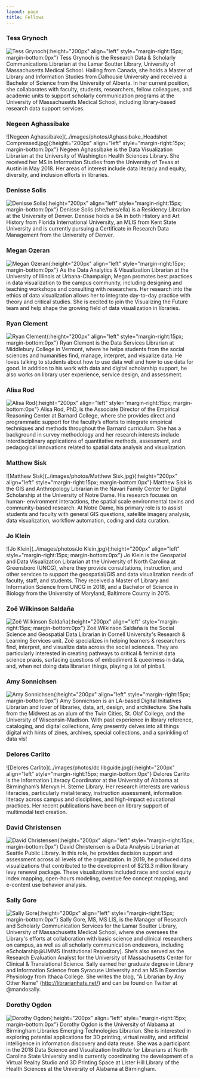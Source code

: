 ```yaml
---
layout: page
title: Fellows
---
```


### Tess Grynoch
![Tess Grynoch](../images/photos/TessGrynoch-headshot.jpg){:height="200px" align="left" style="margin-right:15px; margin-bottom:0px"}
Tess Grynoch is the Research Data & Scholarly Communications Librarian at the Lamar Soutter Library, University of Massachusetts Medical School. Hailing from Canada, she holds a Master of Library and Information Studies from Dalhousie University and received a Bachelor of Science from the University of Alberta. In her current position, she collaborates with faculty, students, researchers, fellow colleagues, and academic units to support scholarly communication programs at the University of Massachusetts Medical School, including library-based research data support services.

### Negeen Aghassibake
![Negeen Aghassibake](../images/photos/Aghassibake_Headshot Compressed.jpg){:height="200px" align="left" style="margin-right:15px; margin-bottom:0px"}
Negeen Aghassibake is the Data Visualization Librarian at the University of Washington Health Sciences Library. She received her MS in Information Studies from the University of Texas at Austin in May 2018. Her areas of interest include data literacy and equity, diversity, and inclusion efforts in libraries.

### Denisse Solis
![Denisse Solis](../images/photos/denisse_solis.jpg){:height="200px" align="left" style="margin-right:15px; margin-bottom:0px"}
Denisse Solis (she/hers/ella) is a Residency Librarian at the University of Denver. Denisse holds a BA in both History and Art History from Florida International University, an MLIS from Kent State University and is currently pursuing a Certificate in Research Data Management from the University of Denver.  


### Megan Ozeran
![Megan Ozeran](../images/photos/ozeran-headshot-square.jpg){:height="200px" align="left" style="margin-right:15px; margin-bottom:0px"}
As the Data Analytics & Visualization Librarian at the University of Illinois at Urbana-Champaign, Megan promotes best practices in data visualization to the campus community, including designing and teaching workshops and consulting with researchers. Her research into the ethics of data visualization allows her to integrate day-to-day practice with theory and critical studies. She is excited to join the Visualizing the Future team and help shape the growing field of data visualization in libraries.

### Ryan Clement
![Ryan Clement](../images/photos/ryan_libSquare.jpg){:height="200px" align="left" style="margin-right:15px; margin-bottom:0px"}
Ryan Clement is the Data Services Librarian at Middlebury College in Vermont, where he helps students from the social sciences and humanities find, manage, interpret, and visualize data. He loves talking to students about how to use data well and how to use data for good. In addition to his work with data and digital scholarship support, he also works on library user experience, service design, and assessment. 

### Alisa Rod
![Alisa Rod](../images/photos/Alisa_Rod_photo.jpg){:height="200px" align="left" style="margin-right:15px; margin-bottom:0px"}
Alisa Rod, PhD, is the Associate Director of the Empirical Reasoning Center at Barnard College, where she provides direct and programmatic support for the faculty’s efforts to integrate empirical techniques and methods throughout the Barnard curriculum. She has a background in survey methodology and her research interests include interdisciplinary applications of quantitative methods, assessment, and pedagogical innovations related to spatial data analysis and visualization.

### Matthew Sisk
![Matthew Sisk](../images/photos/Matthew Sisk.jpg){:height="200px" align="left" style="margin-right:15px; margin-bottom:0px"}
Matthew Sisk is the GIS and Anthropology Librarian in the Navari Family Center for Digital Scholarship at the University of Notre Dame. His research focuses on human- environment interactions, the spatial scale environmental toxins and community-based research.  At Notre Dame, his primary role is to assist students and faculty with general GIS questions, satellite imagery analysis, data visualization, workflow automation, coding and data curation.

### Jo Klein
![Jo Klein](../images/photos/Jo Klein.jpg){:height="200px" align="left" style="margin-right:15px; margin-bottom:0px"}
Jo Klein is the Geospatial and Data Visualization Librarian at the University of North Carolina at Greensboro (UNCG), where they provide consultations, instruction, and other services to support the geospatial/GIS and data visualization needs of faculty, staff, and students. They received a Master of Library and Information Science from UNCG in 2018, and a Bachelor of Science in Biology from the University of Maryland, Baltimore County in 2015. 

### Zoë Wilkinson Saldaña
![Zoë Wilkinson Saldaña](../images/photos/zoe_2019_square.png){:height="200px" align="left" style="margin-right:15px; margin-bottom:0px"}
Zoë Wilkinson Saldaña is the Social Science and Geospatial Data Librarian in Cornell University's Research & Learning Services unit. Zoë specializes in helping learners & researchers find, interpret, and visualize data across the social sciences. They are particularly interested in creating pathways to critical & feminist data science praxis, surfacing questions of embodiment & queerness in data, and, when not doing data librarian things, playing a lot of pinball.

### Amy Sonnichsen
![Amy Sonnichsen](../images/photos/Amy-square500.jpg){:height="200px" align="left" style="margin-right:15px; margin-bottom:0px"}
Amy Sonnichsen is an LA-based Digital Initiatives Librarian and lover of libraries, data, art, design, and architecture. She hails from the Midwest as an alum of the Twin Cities, St. Olaf College, and the University of Wisconsin-Madison. With past experience in library reference, cataloging, and digital collections, Amy presently delves into all things digital with hints of zines, archives, special collections, and a sprinkling of data vis!

### Delores Carlito
![Delores Carlito](../images/photos/dc libguide.jpg){:height="200px" align="left" style="margin-right:15px; margin-bottom:0px"}
Delores Carlito is the Information Literacy Coordinator at the University of Alabama at Birmingham’s Mervyn H. Sterne Library. Her research interests are various literacies, particularly metaliteracy, instruction assessment, information literacy across campus and disciplines, and high-impact educational practices. Her recent publications have been on library support of multimodal text creation.

### David Christensen
![David Christensen](../images/photos/Christensen.jpg){:height="200px" align="left" style="margin-right:15px; margin-bottom:0px"}
David Christensen is a Data Analysis Librarian at Seattle Public Library. In this role, he provides decision support and assessment across all levels of the organization. In 2019, he produced data visualizations that contributed to the development of $213.3 million library levy renewal package. These visualizations included race and social equity index mapping, open-hours modeling, overdue fee concept mapping, and e-content use behavior analysis.

### Sally Gore
![Sally Gore](../images/photos/Sally_Library.png){:height="200px" align="left" style="margin-right:15px; margin-bottom:0px"}
Sally Gore, MS, MS LIS, is the Manager of Research and Scholarly Communication Services for the Lamar Soutter Library, University of Massachusetts Medical School, where she oversees the Library's efforts at collaboration with basic science and clinical researchers on campus, as well as all scholarly communication endeavors, including eScholarship@UMMS (Institutional Repository). She’s also served as the Research Evaluation Analyst for the University of Massachusetts Center for Clinical & Translational Science. Sally earned her graduate degree in Library and Information Science from Syracuse University and an MS in Exercise Physiology from Ithaca College. She writes the blog, "A Librarian by Any Other Name" (http://librarianhats.net/) and can be found on Twitter at @mandosally.

### Dorothy Ogdon
![Dorothy Ogdon](../images/photos/dogdon-cropped.png){:height="200px" align="left" style="margin-right:15px; margin-bottom:0px"}
Dorothy Ogdon is the University of Alabama at Birmingham Libraries Emerging Technologies Librarian.  She is interested in exploring potential applications for 3D printing, virtual reality, and artificial intelligence in information discovery and data reuse. She was a participant in the 2018 Data Science and Visualization Institute for Librarians at North Carolina State University and is currently coordinating the development of a Virtual Reality Studio and 3D Printing Space at Lister Hill Library of the Health Sciences at the University of Alabama at Birmingham.
